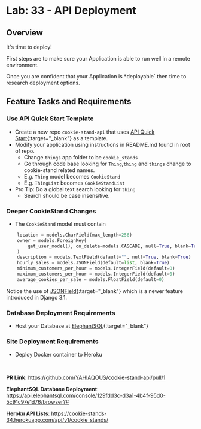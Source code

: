 # Lab: 33 - API Deployment

## Overview

It's time to deploy!

First steps are to make sure your Application is able to run well in a remote environment.

Once you are confident that your Application is \*deployable` then time to research deployment options.

## Feature Tasks and Requirements

### Use API Quick Start Template

-   Create a new repo `cookie-stand-api` that uses [API Quick Start](https://github.com/codefellows/python-401-api-quickstart){:target="\_blank"} as a template.
-   Modify your application using instructions in README.md found in root of repo.
    -   Change `things` app folder to be `cookie_stands`
    -   Go through code base looking for `Thing`,`thing` and `things` change to cookie-stand related names.
    -   E.g. `Thing` model becomes `CookieStand`
    -   E.g. `ThingList` becomes `CookieStandList`
-   Pro Tip: Do a global text search looking for `thing`
    -   Search should be case insensitive.

### Deeper CookieStand Changes

-   The `CookieStand` model must contain

```python
    location = models.CharField(max_length=256)
    owner = models.ForeignKey(
        get_user_model(), on_delete=models.CASCADE, null=True, blank=True
    )
    description = models.TextField(default="", null=True, blank=True)
    hourly_sales = models.JSONField(default=list, blank=True)
    minimum_customers_per_hour = models.IntegerField(default=0)
    maximum_customers_per_hour = models.IntegerField(default=0)
    average_cookies_per_sale = models.FloatField(default=0)
```

Notice the use of [JSONField](https://docs.djangoproject.com/en/3.1/ref/models/fields/#jsonfield){:target="\_blank"} which is a newer feature introduced in Django 3.1.

### Database Deployment Requirements

-   Host your Database at [ElephantSQL](https://www.elephantsql.com/){:target="\_blank"}

### Site Deployment Requirements

-   Deploy Docker container to Heroku

&nbsp;

**PR Link**: <https://github.com/YAHIAQOUS/cookie-stand-api/pull/1>

**ElephantSQL Database Deployment**: <https://api.elephantsql.com/console/129fdd3c-d3a1-4b4f-95d0-5c91c97e1d76/browser?#>

**Heroku API Lists**: <https://cookie-stands-34.herokuapp.com/api/v1/cookie_stands/>
